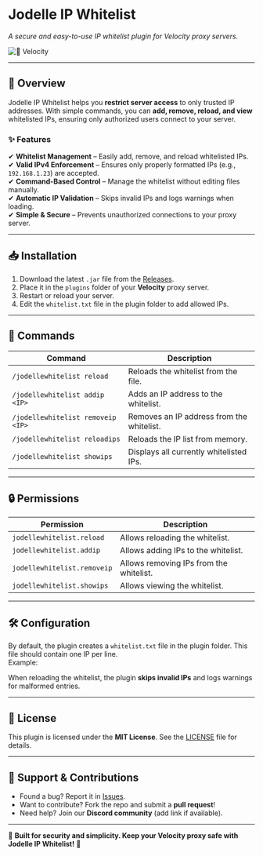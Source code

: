 # Jodelle IP Whitelist  
*A secure and easy-to-use IP whitelist plugin for Velocity proxy servers.*  

![🚀 Velocity](https://img.shields.io/badge/Proxy-Velocity-blue)  

---

## 📌 Overview  
Jodelle IP Whitelist helps you **restrict server access** to only trusted IP addresses. With simple commands, you can **add, remove, reload, and view** whitelisted IPs, ensuring only authorized users connect to your server.

### ✨ Features  
✔ **Whitelist Management** – Easily add, remove, and reload whitelisted IPs.  
✔ **Valid IPv4 Enforcement** – Ensures only properly formatted IPs (e.g., `192.168.1.23`) are accepted.  
✔ **Command-Based Control** – Manage the whitelist without editing files manually.  
✔ **Automatic IP Validation** – Skips invalid IPs and logs warnings when loading.  
✔ **Simple & Secure** – Prevents unauthorized connections to your proxy server.

---

## 📥 Installation  
1. Download the latest `.jar` file from the [Releases](https://github.com/your-repo/jodelle-ip-whitelist/releases).  
2. Place it in the `plugins` folder of your **Velocity** proxy server.  
3. Restart or reload your server.  
4. Edit the `whitelist.txt` file in the plugin folder to add allowed IPs.  

---

## 🔧 Commands  

| Command | Description |
|---------|------------|
| `/jodellewhitelist reload` | Reloads the whitelist from the file. |
| `/jodellewhitelist addip <IP>` | Adds an IP address to the whitelist. |
| `/jodellewhitelist removeip <IP>` | Removes an IP address from the whitelist. |
| `/jodellewhitelist reloadips` | Reloads the IP list from memory. |
| `/jodellewhitelist showips` | Displays all currently whitelisted IPs. |

---

## 🔒 Permissions  

| Permission | Description |
|------------|------------|
| `jodellewhitelist.reload` | Allows reloading the whitelist. |
| `jodellewhitelist.addip` | Allows adding IPs to the whitelist. |
| `jodellewhitelist.removeip` | Allows removing IPs from the whitelist. |
| `jodellewhitelist.showips` | Allows viewing the whitelist. |

---

## 🛠 Configuration  
By default, the plugin creates a `whitelist.txt` file in the plugin folder. This file should contain one IP per line.  
Example:  

When reloading the whitelist, the plugin **skips invalid IPs** and logs warnings for malformed entries.

---

## 📜 License  
This plugin is licensed under the **MIT License**. See the [LICENSE](LICENSE) file for details.

---

## 💬 Support & Contributions  
- Found a bug? Report it in [Issues](https://github.com/your-repo/jodelle-ip-whitelist/issues).  
- Want to contribute? Fork the repo and submit a **pull request**!  
- Need help? Join our **Discord community** (add link if available).  

---

🚀 **Built for security and simplicity. Keep your Velocity proxy safe with Jodelle IP Whitelist!** 🚀


